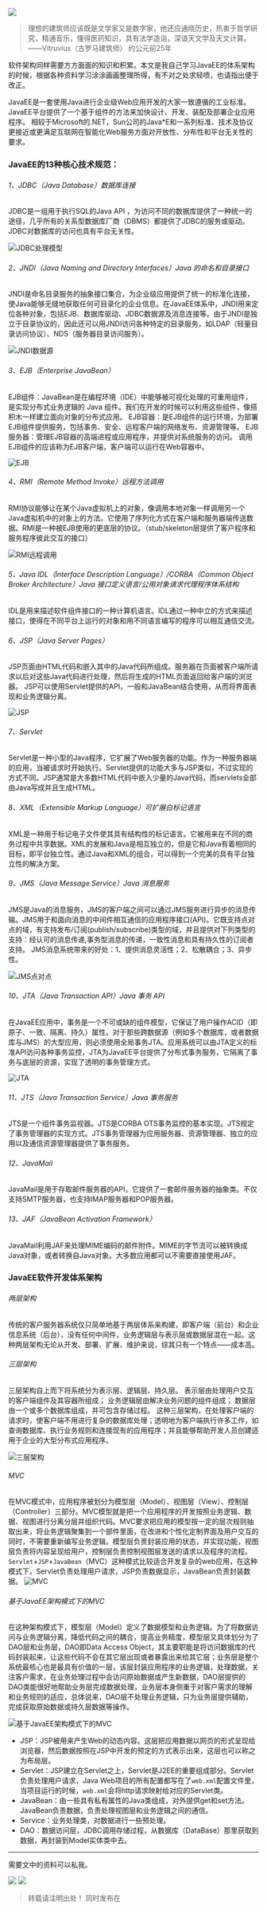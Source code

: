 
![](http://upload-images.jianshu.io/upload_images/1714316-7dc9926e6015f2da.png?imageMogr2/auto-orient/strip%7CimageView2/2/w/1240)


> 理想的建筑师应该既是文学家又是数字家，他还应通晓历史，热衷于哲学研究，精通音乐，懂得医药知识，具有法学造诣，深谙天文学及天文计算。
——Vitruvius（古罗马建筑师） 约公元前25年


软件架构同样需要方方面面的知识和积累。本文是我自己学习JavaEE的体系架构的时候，根据各种资料学习涂涂画画整理所得，有不对之处求轻喷，也请指出便于改正。

JavaEE是一套使用Java进行企业级Web应用开发的大家一致遵循的工业标准。
JavaEE平台提供了一个基于组件的方法来加快设计、开发、装配及部署企业应用程序。
相较于Microsoft的.NET，Sun公司的Java*E和一系列标准、技术及协议更接近或更满足互联网在智能化Web服务方面对开放性、分布性和平台无关性的要求。

### JavaEE的13种核心技术规范：
###### 1、JDBC（Java Database）数据库连接
JDBC是一组用于执行SQL的Java API ，为访问不同的数据库提供了一种统一的途径，几乎所有的关系型数据库厂商（DBMS）都提供了JDBC的服务或驱动。JDBC对数据库的访问也具有平台无关性。

![JDBC处理模型](http://upload-images.jianshu.io/upload_images/1714316-9261f692fea3c64a.png?imageMogr2/auto-orient/strip%7CimageView2/2/w/1240)


###### 2、JNDI（Java Naming and Directory Interfaces）Java 的命名和目录接口
JNDI是命名目录服务的抽象接口集合，为企业级应用提供了统一的标准化连接，使Java能够无缝地获取任何可目录化的企业信息。在JavaEE体系中，JNDI用来定位各种对象，包括EJB、数据库驱动、JDBC数据源及消息连接等。由于JNDI是独立于目录协议的，因此还可以用JNDI访问各种特定的目录服务，如LDAP（轻量目录访问协议）、NDS（服务器目录访问服务）。

![JNDI数据源](http://upload-images.jianshu.io/upload_images/1714316-e3506af13beee663.png?imageMogr2/auto-orient/strip%7CimageView2/2/w/1240)


###### 3、EJB（Enterprise JavaBean）
EJB组件：JavaBean是在编程环境（IDE）中能够被可视化处理的可重用组件，是实现分布式业务逻辑的 Java 组件。我们在开发的时候可以利用这些组件，像搭积木一样建立面向对象的分布式应用。
EJB容器：是EJB组件的运行环境，为部署EJB组件提供服务，包括事务、安全、远程客户端的网络发布、资源管理等。
EJB服务器：管理EJB容器的高端进程或应用程序，并提供对系统服务的访问。
调用EJB组件的应该称为EJB客户端，客户端可以运行在Web容器中。

![EJB](http://upload-images.jianshu.io/upload_images/1714316-a3b9d8607d2d507f.png?imageMogr2/auto-orient/strip%7CimageView2/2/w/1240)


###### 4、RMI（Remote Method Invoke）远程方法调用
RMI协议能够让在某个Java虚拟机上的对象，像调用本地对象一样调用另一个Java虚拟机中的对象上的方法。它使用了序列化方式在客户端和服务器端传送数据。RMI是一种被EJB使用的更底层的协议。（stub/skeleton层提供了客户程序和服务程序彼此交互的接口）

![RMI远程调用](http://upload-images.jianshu.io/upload_images/1714316-f551961200411951.png?imageMogr2/auto-orient/strip%7CimageView2/2/w/1240)


###### 5、Java IDL（Interface Description Language）/CORBA（Common Object Broker Architecture）Java 接口定义语言/公用对象请求代理程序体系结构
IDL是用来描述软件组件接口的一种计算机语言。IDL通过一种中立的方式来描述接口，使得在不同平台上运行的对象和用不同语言编写的程序可以相互通信交流。


###### 6、JSP（Java Server Pages）
JSP页面由HTML代码和嵌入其中的Java代码所组成。服务器在页面被客户端所请求以后对这些Java代码进行处理，然后将生成的HTML页面返回给客户端的浏览器。
JSP可以使用Servlet提供的API，一般和JavaBean结合使用，从而将界面表现和业务逻辑分离。

![JSP](http://upload-images.jianshu.io/upload_images/1714316-fe248f20167d8164.png?imageMogr2/auto-orient/strip%7CimageView2/2/w/1240)


###### 7、Servlet
Servlet是一种小型的Java程序，它扩展了Web服务器的功能。作为一种服务器端的应用，当被请求时开始执行。Servlet提供的功能大多与JSP类似，不过实现的方式不同。JSP通常是大多数HTML代码中嵌入少量的Java代码，而servlets全部由Java写成并且生成HTML。


###### 8、XML（Extensible Markup Language）可扩展白标记语言
XML是一种用于标记电子文件使其具有结构性的标记语言。它被用来在不同的商务过程中共享数据。XML的发展和Java是相互独立的，但是它和Java有着相同的目标，即平台独立性。通过Java和XML的组合，可以得到一个完美的具有平台独立性的解决方案。


###### 9、JMS（Java Message Service）Java 消息服务
JMS是Java的消息服务，JMS的客户端之间可以通过JMS服务进行异步的消息传输。JMS用于和面向消息的中间件相互通信的应用程序接口(API)。它既支持点对点的域，有支持发布/订阅(publish/subscribe)类型的域，并且提供对下列类型的支持：经认可的消息传递,事务型消息的传递，一致性消息和具有持久性的订阅者支持。
JMS消息系统带来的好处：1、提供消息灵活性；2、松散耦合；3、异步性。

![JMS点对点](http://upload-images.jianshu.io/upload_images/1714316-a5586a6ed1bbc49e.png?imageMogr2/auto-orient/strip%7CimageView2/2/w/1240)


###### 10、JTA（Java Transaction API）Java 事务 API
在JavaEE应用中，事务是一个不可或缺的组件模型，它保证了用户操作ACID（即原子、一致、隔离、持久）属性。对于那些跨数据源（例如多个数据库，或者数据库与JMS）的大型应用，则必须使用全局事务JTA。应用系统可以由JTA定义的标准API访问各种事务监控，JTA为JavaEE平台提供了分布式事务服务，它隔离了事务与底层的资源，实现了透明的事务管理方式。

![JTA](http://upload-images.jianshu.io/upload_images/1714316-d2c28532c002d703.png?imageMogr2/auto-orient/strip%7CimageView2/2/w/1240)


###### 11、JTS（Java Transaction Service）Java 事务服务
JTS是一个组件事务监视器。JTS是CORBA OTS事务监控的基本实现。JTS规定了事务管理器的实现方式。JTS事务管理器为应用服务器、资源管理器、独立的应用以及通信资源管理器提供了事务服务。


###### 12、JavaMail
JavaMail是用于存取邮件服务器的API，它提供了一套邮件服务器的抽象类。不仅支持SMTP服务器，也支持IMAP服务器和POP服务器。


###### 13、JAF（JavaBean Activation Framework）
JavaMail利用JAF来处理MIME编码的邮件附件。MIME的字节流可以被转换成Java对象，或者转换自Java对象。大多数应用都可以不需要直接使用JAF。


### JavaEE软件开发体系架构
###### 两层架构
传统的客户服务器系统仅只简单地基于两层体系来构建，即客户端（前台）和企业信息系统（后台），没有任何中间件，业务逻辑层与表示层或数据层混在一起。这种两层架构无论从开发、部署、扩展、维护来说，综其只有一个特点——成本高。


###### 三层架构
三层架构自上而下将系统分为表示层、逻辑层、持久层。
表示层由处理用户交互的客户端组件及其容器所组成；
业务逻辑层由解决业务问题的组件组成；
数据层由一个或多个数据库组成，并可包含存储过程。
这种三层架构，在处理客户端的请求时，使客户端不用进行复杂的数据库处理；透明地为客户端执行许多工作，如查询数据库、执行业务规则和连接现有的应用程序；并且能够帮助开发人员创建适用于企业的大型分布式应用程序。

![三层架构](http://upload-images.jianshu.io/upload_images/1714316-fe4df5ff9b3121b4.png?imageMogr2/auto-orient/strip%7CimageView2/2/w/1240)


###### MVC
在MVC模式中，应用程序被划分为模型层（Model）、视图层（View）、控制层（Controller）三部分。MVC模型就是把一个应用程序的开发按照业务逻辑、数据、视图进行分离分层并组织代码。MVC要求把应用的模型按一定的层次规则抽取出来，将业务逻辑聚集到一个部件里面，在改进和个性化定制界面及用户交互的同时，不需要重新编写业务逻辑。模型层负责封装应用的状态，并实现功能，视图层负责将内容呈现给用户，控制层负责控制视图层发送的请求以及程序的流程。
`Servlet`+`JSP`+`JavaBean`（MVC）这种模式比较适合开发复杂的web应用，在这种模式下，Servlet负责处理用户请求，JSP负责数据显示，JavaBean负责封装数据。
![MVC](http://upload-images.jianshu.io/upload_images/1714316-9372e7e24595ec90.png?imageMogr2/auto-orient/strip%7CimageView2/2/w/1240)


###### 基于JavaEE架构模式下的MVC
在这种架构模式下，模型层（Model）定义了数据模型和业务逻辑。为了将数据访问与业务逻辑分离，降低代码之间的耦合，提高业务精度，模型层又具体划分为了DAO层和业务层，DAO即Data Access Object，其主要职能是将访问数据库的代码封装起来，让这些代码不会在其它层出现或者暴露出来给其它层；业务层是整个系统最核心也是最具有价值的一层，该层封装应用程序的业务逻辑，处理数据，关注客户需求，在业务处理过程中会访问原始数据或产生新数据，DAO层提供的DAO类能很好地帮助业务层完成数据处理，业务层本身侧重于对客户需求的理解和业务规则的适应，总体说来，DAO层不处理业务逻辑，只为业务层提供辅助，完成获取原始数据或持久层数据等操作。

![基于JavaEE架构模式下的MVC](http://upload-images.jianshu.io/upload_images/1714316-ee96fee35c11709a.png?imageMogr2/auto-orient/strip%7CimageView2/2/w/1240)

- JSP：JSP被用来产生Web的动态内容。这层把应用数据以网页的形式呈现给浏览器，然后数据按照在JSP中开发的预定的方式表示出来，这层也可以称之为布局层。
- Servlet：JSP建立在Servlet之上，Servlet是J2EE的重要组成部分。Servlet负责处理用户请求，Java Web项目的所有配置都写在了`web.xml`配置文件里，当项目运行的时候，`web.xml`会将http请求映射给对应的Servlet类。
- JavaBean：由一些具有私有属性的Java类组成，对外提供get和set方法。JavaBean负责数据，负责处理视图层和业务逻辑之间的通信。
- Service：业务处理类，对数据进行一些预处理。
- DAO：数据访问层，JDBC调用存储过程，从数据库（DataBase）那里获取到数据，再封装到Model实体类中去。

_________________
需要文中的资料可以私我。

![](http://upload-images.jianshu.io/upload_images/1714316-3ffe3b8fd063a105.png?imageMogr2/auto-orient/strip%7CimageView2/2/w/1240)
![](http://upload-images.jianshu.io/upload_images/1714316-dff32dc56aaa6a89.png?imageMogr2/auto-orient/strip%7CimageView2/2/w/1240)

> 转载请注明出处！
同时发布在



